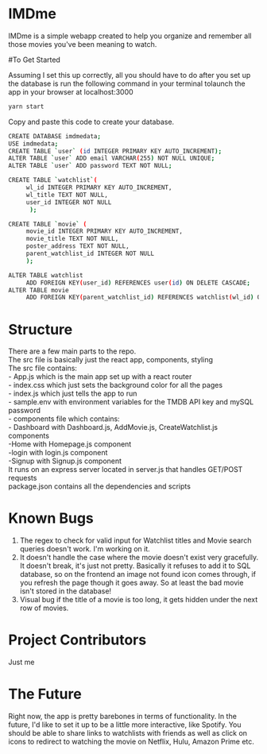 # IMDme 

IMDme is a simple webapp created to help you organize and remember all those movies you've been meaning to watch.

#To Get Started

Assuming I set this up correctly, all you should have to do after you set up the database
is run the following command in your terminal tolaunch the app in your browser at localhost:3000

```bash
yarn start
```

Copy and paste this code to create your database. 

```bash
CREATE DATABASE imdmedata;
USE imdmedata;
CREATE TABLE `user` (id INTEGER PRIMARY KEY AUTO_INCREMENT);
ALTER TABLE `user` ADD email VARCHAR(255) NOT NULL UNIQUE;
ALTER TABLE `user` ADD password TEXT NOT NULL;

CREATE TABLE `watchlist`(
     wl_id INTEGER PRIMARY KEY AUTO_INCREMENT,
     wl_title TEXT NOT NULL,
     user_id INTEGER NOT NULL
      );

CREATE TABLE `movie` (
     movie_id INTEGER PRIMARY KEY AUTO_INCREMENT,
     movie_title TEXT NOT NULL,
     poster_address TEXT NOT NULL,
     parent_watchlist_id INTEGER NOT NULL
     );

ALTER TABLE watchlist
     ADD FOREIGN KEY(user_id) REFERENCES user(id) ON DELETE CASCADE;
ALTER TABLE movie
     ADD FOREIGN KEY(parent_watchlist_id) REFERENCES watchlist(wl_id) ON DELETE CASCADE;
``` 


# Structure
There are a few main parts to the repo. <br/>
The src file is basically just the react app, components, styling<br/>
The src file contains: <br/>
     - App.js which is the main app set up with a react router<br/>
     - index.css which just sets the background color for all the pages<br/>
     - index.js which just tells the app to run<br/>
     - sample.env with environment variables for the TMDB API key and mySQL password<br/>
    - components file which contains:<br/>
       - Dashboard with Dashboard.js, AddMovie.js, CreateWatchlist.js components<br/>
        -Home with Homepage.js component<br/>
        -login with login.js component<br/>
        -Signup with Signup.js component<br/>
It runs on an express server located in server.js that handles GET/POST requests<br/>
package.json contains all the dependencies and scripts<br/>


# Known Bugs
1) The regex to check for valid input for Watchlist titles and Movie search queries doesn't work. I'm working on it.
2) It doesn't handle the case where the movie doesn't exist very gracefully. It doesn't break, it's just not pretty.
    Basically it refuses to add it to SQL database, so on the frontend an image not found icon comes through, if you
    refresh the page though it goes away. So at least the bad movie isn't stored in the database!
3) Visual bug if the title of a movie is too long, it gets hidden under the next row of movies.

# Project Contributors
Just me

# The Future

Right now, the app is pretty barebones in terms of functionality. In the future, I'd like to set it up to be
a little more interactive, like Spotify. You should be able to share links to watchlists with friends as well
as click on icons to redirect to watching the movie on Netflix, Hulu, Amazon Prime etc. 



